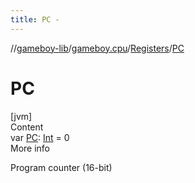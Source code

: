 ```yaml
---
title: PC -
---
```

//[gameboy-lib](../../index.md)/[gameboy.cpu](../index.md)/[Registers](index.md)/[PC](-p-c.md)



# PC  
[jvm]  
Content  
var [PC](-p-c.md): [Int](https://kotlinlang.org/api/latest/jvm/stdlib/kotlin/-int/index.html) = 0  
More info  


Program counter (16-bit)

  



